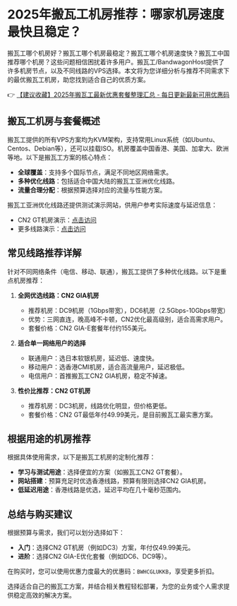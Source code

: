 # 2025年搬瓦工机房推荐：哪家机房速度最快且稳定？

搬瓦工哪个机房好？搬瓦工哪个机房最稳定？搬瓦工哪个机房速度快？搬瓦工中国推荐哪个机房？这些问题相信困扰着许多用户。搬瓦工/BandwagonHost提供了许多机房节点，以及不同线路的VPS选择。本文将为您详细分析与推荐不同需求下的最优搬瓦工机房，助您找到适合自己的优质方案。

👉 [【建议收藏】2025年搬瓦工最新优惠套餐整理汇总 - 每日更新最新可用优惠码](https://bit.ly/banwagon)

## 搬瓦工机房与套餐概述

搬瓦工提供的所有VPS方案均为KVM架构，支持常用Linux系统（如Ubuntu、Centos、Debian等），还可以挂载ISO。机房覆盖中国香港、美国、加拿大、欧洲等地。以下是搬瓦工方案的核心特点：

- **全球覆盖**：支持多个国际节点，满足不同地区网络需求。
- **多种优化线路**：包括适合中国大陆的搬瓦工亚洲优化线路。
- **流量合理分配**：根据预算选择对应的流量与性能方案。

搬瓦工亚洲优化线路还提供测试演示网站，供用户参考实际速度与延迟信息：

- CN2 GT机房演示：[点击访问](https://dc3.bwgyhw.cn)
- 更多线路演示：[点击访问](https://dc2.bwgyhw.cn)

## 常见线路推荐详解

针对不同网络条件（电信、移动、联通），搬瓦工提供了多种优化线路。以下是重点机房推荐：

1. **全网优选线路：CN2 GIA机房**
   - 推荐机房：DC9机房（1Gbps带宽），DC6机房（2.5Gbps-10Gbps带宽）
   - 优势：三网直连，晚高峰不卡顿，CN2优化最高级别，适合高需求用户。
   - 套餐价格：CN2 GIA-E套餐年付约155美元。

2. **适合单一网络用户的选择**
   - 联通用户：选日本软银机房，延迟低、速度快。
   - 移动用户：选香港CMI机房，适合高流量用户，延迟极低。
   - 电信用户：首推搬瓦工CN2 GIA机房，稳定不掉速。

3. **性价比推荐：CN2 GT机房**
   - 推荐机房：DC3机房，线路优化明显，但价格更低。
   - 套餐价格：CN2 GT最低年付49.99美元，是目前搬瓦工最实惠方案。

## 根据用途的机房推荐

根据具体使用需求，以下是搬瓦工机房的定制化推荐：

- **学习与测试用途**：选择便宜的方案（如搬瓦工CN2 GT套餐）。
- **网站搭建**：预算充足时优选香港线路，预算有限则选择CN2 GIA机房。
- **低延迟用途**：香港线路是优选，延迟平均在几十毫秒范围内。

## 总结与购买建议

根据预算与需求，我们可以划分选择如下：

- **入门**：选择CN2 GT机房（例如DC3）方案，年付仅49.99美元。
- **进阶**：选择CN2 GIA-E优化套餐（例如DC6、DC9等）。

在购买时，您可以使用优惠力度最大的优惠码：`BWHCGLUKKB`，享受更多折扣。

选择适合自己的搬瓦工方案，并结合相关教程轻松部署，为您的业务或个人需求提供稳定高效的解决方案。